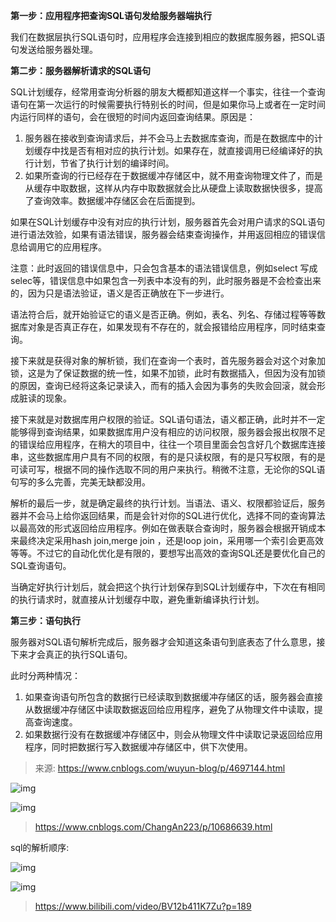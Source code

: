 **第一步：应用程序把查询SQL语句发给服务器端执行**

我们在数据层执行SQL语句时，应用程序会连接到相应的数据库服务器，把SQL语句发送给服务器处理。

**第二步：服务器解析请求的SQL语句**

SQL计划缓存，经常用查询分析器的朋友大概都知道这样一个事实，往往一个查询语句在第一次运行的时候需要执行特别长的时间，但是如果你马上或者在一定时间内运行同样的语句，会在很短的时间内返回查询结果。原因是：

1. 服务器在接收到查询请求后，并不会马上去数据库查询，而是在数据库中的计划缓存中找是否有相对应的执行计划。如果存在，就直接调用已经编译好的执行计划，节省了执行计划的编译时间。
2. 如果所查询的行已经存在于数据缓冲存储区中，就不用查询物理文件了，而是从缓存中取数据，这样从内存中取数据就会比从硬盘上读取数据快很多，提高了查询效率。数据缓冲存储区会在后面提到。

如果在SQL计划缓存中没有对应的执行计划，服务器首先会对用户请求的SQL语句进行语法效验，如果有语法错误，服务器会结束查询操作，并用返回相应的错误信息给调用它的应用程序。

注意：此时返回的错误信息中，只会包含基本的语法错误信息，例如select 写成selec等，错误信息中如果包含一列表中本没有的列，此时服务器是不会检查出来的，因为只是语法验证，语义是否正确放在下一步进行。

语法符合后，就开始验证它的语义是否正确。例如，表名、列名、存储过程等等数据库对象是否真正存在，如果发现有不存在的，就会报错给应用程序，同时结束查询。

接下来就是获得对象的解析锁，我们在查询一个表时，首先服务器会对这个对象加锁，这是为了保证数据的统一性，如果不加锁，此时有数据插入，但因为没有加锁的原因，查询已经将这条记录读入，而有的插入会因为事务的失败会回滚，就会形成脏读的现象。

接下来就是对数据库用户权限的验证。SQL语句语法，语义都正确，此时并不一定能够得到查询结果，如果数据库用户没有相应的访问权限，服务器会报出权限不足的错误给应用程序，在稍大的项目中，往往一个项目里面会包含好几个数据库连接串，这些数据库用户具有不同的权限，有的是只读权限，有的是只写权限，有的是可读可写，根据不同的操作选取不同的用户来执行。稍微不注意，无论你的SQL语句写的多么完善，完美无缺都没用。

解析的最后一步，就是确定最终的执行计划。当语法、语义、权限都验证后，服务器并不会马上给你返回结果，而是会针对你的SQL进行优化，选择不同的查询算法以最高效的形式返回给应用程序。例如在做表联合查询时，服务器会根据开销成本来最终决定采用hash join,merge join ，还是loop join，采用哪一个索引会更高效等等。不过它的自动化优化是有限的，要想写出高效的查询SQL还是要优化自己的SQL查询语句。

当确定好执行计划后，就会把这个执行计划保存到SQL计划缓存中，下次在有相同的执行请求时，就直接从计划缓存中取，避免重新编译执行计划。

**第三步：语句执行**

服务器对SQL语句解析完成后，服务器才会知道这条语句到底表态了什么意思，接下来才会真正的执行SQL语句。

此时分两种情况：

1. 如果查询语句所包含的数据行已经读取到数据缓冲存储区的话，服务器会直接从数据缓冲存储区中读取数据返回给应用程序，避免了从物理文件中读取，提高查询速度。
2. 如果数据行没有在数据缓冲存储区中，则会从物理文件中读取记录返回给应用程序，同时把数据行写入数据缓冲存储区中，供下次使用。

> 来源: https://www.cnblogs.com/wuyun-blog/p/4697144.html

![img](https://gitee.com/xiaokunji/my-images/raw/master/myMD/sql执行过程流程图.png)

![img](https://gitee.com/xiaokunji/my-images/raw/master/myMD/sql执行的处理.png)

> https://www.cnblogs.com/ChangAn223/p/10686639.html

sql的解析顺序:

![img](https://gitee.com/xiaokunji/my-images/raw/master/myMD/sql解析顺序.png)

![img](https://gitee.com/xiaokunji/my-images/raw/master/myMD/sql执行顺序.png)

> https://www.bilibili.com/video/BV12b411K7Zu?p=189
